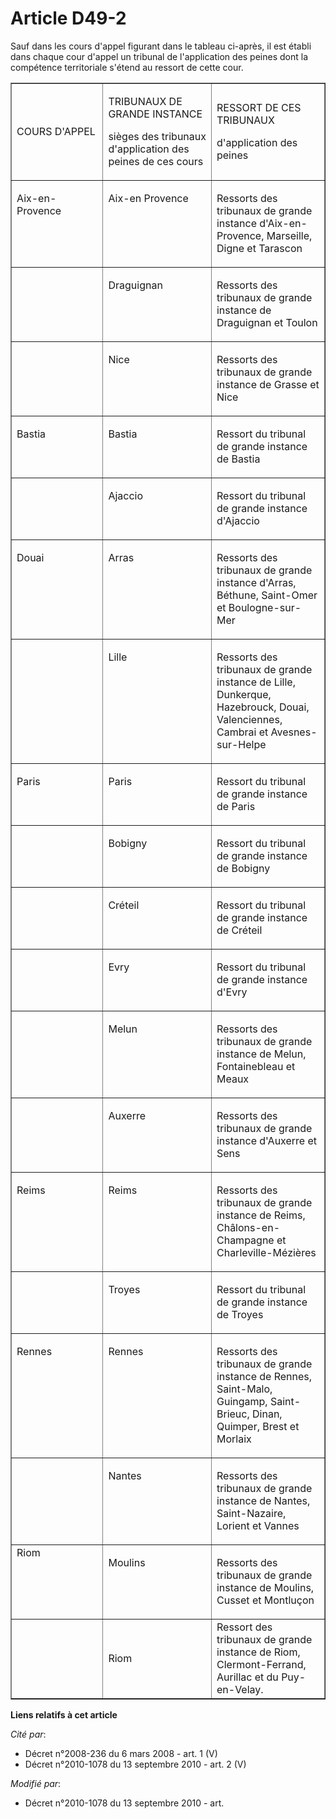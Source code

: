 # Article D49-2

Sauf dans les cours d'appel figurant dans le tableau ci-après, il est établi dans chaque cour d'appel un tribunal de
l'application des peines dont la compétence territoriale s'étend au ressort de cette cour.

<table cellspacing="0" cellpadding="0" align="center" border="1" width="605">
  <tbody>
    <tr>
      <td width="181">

COURS D'APPEL

</td>
      <td width="209">

TRIBUNAUX DE GRANDE INSTANCE

sièges des tribunaux d'application des peines de ces cours

</td>
      <td width="215">

RESSORT DE CES TRIBUNAUX

d'application des peines

</td>
    </tr>
    <tr>
      <td width="181" valign="top">

Aix-en-Provence

</td>
      <td width="209" valign="top">

Aix-en Provence

</td>
      <td width="215" valign="top">

Ressorts des tribunaux de grande instance d'Aix-en-Provence, Marseille, Digne et Tarascon

</td>
    </tr>
    <tr>
      <td width="181" valign="top"> </td>
      <td valign="top" width="209">

Draguignan

</td>
      <td valign="top" width="215">

Ressorts des tribunaux de grande instance de Draguignan et Toulon

</td>
    </tr>
    <tr>
      <td width="181" valign="top"> </td>
      <td valign="top" width="209">

Nice

</td>
      <td width="215" valign="top">

Ressorts des tribunaux de grande instance de Grasse et Nice

</td>
    </tr>
    <tr>
      <td valign="top" width="181">

Bastia

</td>
      <td width="209" valign="top">

Bastia

</td>
      <td valign="top" width="215">

Ressort du tribunal de grande instance de Bastia

</td>
    </tr>
    <tr>
      <td valign="top" width="181"> </td>
      <td valign="top" width="209">

Ajaccio

</td>
      <td width="215" valign="top">

Ressort du tribunal de grande instance d'Ajaccio

</td>
    </tr>
    <tr>
      <td valign="top" width="181">

Douai

</td>
      <td valign="top" width="209">

Arras

</td>
      <td width="215" valign="top">

Ressorts des tribunaux de grande instance d'Arras, Béthune, Saint-Omer et Boulogne-sur-Mer

</td>
    </tr>
    <tr>
      <td width="181" valign="top"> </td>
      <td width="209" valign="top">

Lille

</td>
      <td width="215" valign="top">

Ressorts des tribunaux de grande instance de Lille, Dunkerque, Hazebrouck, Douai, Valenciennes, Cambrai et Avesnes-sur-Helpe

</td>
    </tr>
    <tr>
      <td valign="top" width="181">

Paris

</td>
      <td valign="top" width="209">

Paris

</td>
      <td valign="top" width="215">

Ressort du tribunal de grande instance de Paris

</td>
    </tr>
    <tr>
      <td valign="top" width="181"> </td>
      <td valign="top" width="209">

Bobigny

</td>
      <td valign="top" width="215">

Ressort du tribunal de grande instance de Bobigny

</td>
    </tr>
    <tr>
      <td valign="top" width="181"> </td>
      <td valign="top" width="209">

Créteil

</td>
      <td width="215" valign="top">

Ressort du tribunal de grande instance de Créteil

</td>
    </tr>
    <tr>
      <td width="181" valign="top"> </td>
      <td width="209" valign="top">

Evry

</td>
      <td valign="top" width="215">

Ressort du tribunal de grande instance d'Evry

</td>
    </tr>
    <tr>
      <td width="181" valign="top"> </td>
      <td width="209" valign="top">

Melun

</td>
      <td width="215" valign="top">

Ressorts des tribunaux de grande instance de Melun, Fontainebleau et Meaux

</td>
    </tr>
    <tr>
      <td valign="top" width="181"> </td>
      <td width="209" valign="top">

Auxerre

</td>
      <td width="215" valign="top">

Ressorts des tribunaux de grande instance d'Auxerre et Sens

</td>
    </tr>
    <tr>
      <td valign="top" width="181">

Reims

</td>
      <td valign="top" width="209">

Reims

</td>
      <td valign="top" width="215">

Ressorts des tribunaux de grande instance de Reims, Châlons-en-Champagne et Charleville-Mézières

</td>
    </tr>
    <tr>
      <td width="181" valign="top"> </td>
      <td valign="top" width="209">

Troyes

</td>
      <td valign="top" width="215">

Ressort du tribunal de grande instance de Troyes

</td>
    </tr>
    <tr>
      <td width="181" valign="top">

Rennes

</td>
      <td width="209" valign="top">

Rennes

</td>
      <td width="215" valign="top">

Ressorts des tribunaux de grande instance de Rennes, Saint-Malo, Guingamp, Saint-Brieuc, Dinan, Quimper, Brest et Morlaix

</td>
    </tr>
    <tr>
      <td valign="top" width="181"> </td>
      <td valign="top" width="209">

Nantes

</td>
      <td valign="top" width="215">

Ressorts des tribunaux de grande instance de Nantes, Saint-Nazaire, Lorient et Vannes

</td>
    </tr>
    <tr>
      <td valign="top" width="181">Riom</td>
      <td width="209" valign="top">

Moulins

</td>
      <td valign="top" width="215">

Ressorts des tribunaux de grande instance de Moulins, Cusset et Montluçon 

</td>
    </tr>
    <tr>
      <td> </td>
      <td> Riom</td>
      <td> Ressort des tribunaux de grande instance de Riom, Clermont-Ferrand, Aurillac et du Puy-en-Velay.

</td>
    </tr>
  </tbody>
</table>

**Liens relatifs à cet article**

_Cité par_:

  - Décret n°2008-236 du 6 mars 2008 - art. 1 (V)
  - Décret n°2010-1078 du 13 septembre 2010 - art. 2 (V)

_Modifié par_:

  - Décret n°2010-1078 du 13 septembre 2010 - art.
